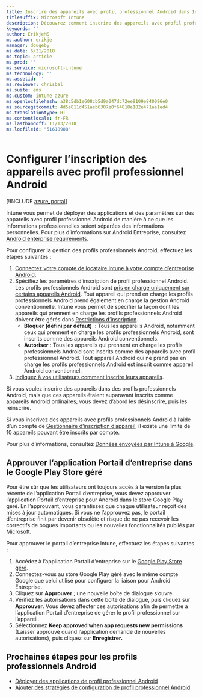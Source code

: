 ```yaml
---
title: Inscrire des appareils avec profil professionnel Android dans Intune
titlesuffix: Microsoft Intune
description: Découvrez comment inscrire des appareils avec profil professionnel Android dans Intune.
keywords: ''
author: ErikjeMS
ms.author: erikje
manager: dougeby
ms.date: 6/21/2018
ms.topic: article
ms.prod: ''
ms.service: microsoft-intune
ms.technology: ''
ms.assetid: ''
ms.reviewer: chrisbal
ms.suite: ems
ms.custom: intune-azure
ms.openlocfilehash: a38c5db1e608cb5d9a047dc72ee9109e840096e0
ms.sourcegitcommit: 4d5e811d451aeb6307e0f64818e182e471ae1ed4
ms.translationtype: HT
ms.contentlocale: fr-FR
ms.lasthandoff: 11/13/2018
ms.locfileid: "51618988"
---
```

# <a name="set-up-enrollment-of-android-work-profile-devices"></a>Configurer l’inscription des appareils avec profil professionnel Android

[!INCLUDE [azure_portal](./includes/azure_portal.md)]

Intune vous permet de déployer des applications et des paramètres sur des appareils avec profil professionnel Android de manière à ce que les informations professionnelles soient séparées des informations personnelles. Pour plus d’informations sur Android Entreprise, consultez [Android enterprise requirements](https://support.google.com/work/android/answer/6174145?hl=en&ref_topic=6151012).

Pour configurer la gestion des profils professionnels Android, effectuez les étapes suivantes :

1. [Connectez votre compte de locataire Intune à votre compte d’entreprise Android](connect-intune-android-enterprise.md).
2. Spécifiez les paramètres d’inscription de profil professionnel Android. Les profils professionnels Android sont [pris en charge uniquement sur certains appareils Android](https://support.google.com/work/android/answer/6174145?hl=en&ref_topic=6151012%20style=%22target=new_window%22). Tout appareil qui prend en charge les profils professionnels Android prend également en charge la gestion Android conventionnelle. Intune vous permet de spécifier la façon dont les appareils qui prennent en charge les profils professionnels Android doivent être gérés dans [Restrictions d’inscription](enrollment-restrictions-set.md).
    - **Bloquer (défini par défaut)**  : Tous les appareils Android, notamment ceux qui prennent en charge les profils professionnels Android, sont inscrits comme des appareils Android conventionnels.
    - **Autoriser** : Tous les appareils qui prennent en charge les profils professionnels Android sont inscrits comme des appareils avec profil professionnel Android. Tout appareil Android qui ne prend pas en charge les profils professionnels Android est inscrit comme appareil Android conventionnel.
3. [Indiquez à vos utilisateurs comment inscrire leurs appareils](/intune-user-help/enroll-your-device-in-intune-android).


Si vous voulez inscrire des appareils dans des profils professionnels Android, mais que ces appareils étaient auparavant inscrits comme appareils Android ordinaires, vous devez d’abord les désinscrire, puis les réinscrire.

Si vous inscrivez des appareils avec profils professionnels Android à l’aide d’un compte de [Gestionnaire d’inscription d’appareil](device-enrollment-manager-enroll.md), il existe une limite de 10 appareils pouvant être inscrits par compte.

Pour plus d’informations, consultez [Données envoyées par Intune à Google](data-intune-sends-to-google.md).

## <a name="approve-the-company-portal-app-in-the-managed-google-play-store"></a>Approuver l’application Portail d’entreprise dans le Google Play Store géré

Pour être sûr que les utilisateurs ont toujours accès à la version la plus récente de l’application Portail d’entreprise, vous devez approuver l’application Portail d’entreprise pour Android dans le store Google Play géré. En l’approuvant, vous garantissez que chaque utilisateur reçoit des mises à jour automatiques. Si vous ne l’approuvez pas, le portail d’entreprise finit par devenir obsolète et risque de ne pas recevoir les correctifs de bogues importants ou les nouvelles fonctionnalités publiés par Microsoft.

Pour approuver le portail d’entreprise Intune, effectuez les étapes suivantes :

1.  Accédez à l’application Portail d’entreprise sur le [Google Play Store géré](https://play.google.com/work/apps/details?id=com.microsoft.windowsintune.companyportal).
2.  Connectez-vous au store Google Play géré avec le même compte Google que celui utilisé pour configurer la liaison pour Android Entreprise.
3.  Cliquez sur **Approuver** ; une nouvelle boîte de dialogue s’ouvre.
4.  Vérifiez les autorisations dans cette boîte de dialogue, puis cliquez sur **Approuver**. Vous devez affecter ces autorisations afin de permettre à l’application Portail d’entreprise de gérer le profil professionnel sur l’appareil.
5.  Sélectionnez **Keep approved when app requests new permissions** (Laisser approuvé quand l’application demande de nouvelles autorisations), puis cliquez sur **Enregistrer.**

## <a name="next-steps-for-android-work-profiles"></a>Prochaines étapes pour les profils professionnels Android
- [Déployer des applications de profil professionnel Android](apps-add-android-for-work.md)
- [Ajouter des stratégies de configuration de profil professionnel Android](device-profiles.md)
